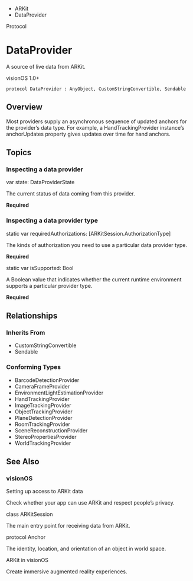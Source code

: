 

- ARKit
-  DataProvider 

Protocol

# DataProvider

A source of live data from ARKit.

visionOS 1.0+

``` source
protocol DataProvider : AnyObject, CustomStringConvertible, Sendable
```

## Overview

Most providers supply an asynchronous sequence of updated anchors for the provider’s data type. For example, a HandTrackingProvider instance’s anchorUpdates property gives updates over time for hand anchors.

## Topics

### Inspecting a data provider

var state: DataProviderState

The current status of data coming from this provider.

**Required**

### Inspecting a data provider type

static var requiredAuthorizations: [ARKitSession.AuthorizationType]

The kinds of authorization you need to use a particular data provider type.

**Required**

static var isSupported: Bool

A Boolean value that indicates whether the current runtime environment supports a particular provider type.

**Required**

## Relationships

### Inherits From

- CustomStringConvertible
- Sendable

### Conforming Types

- BarcodeDetectionProvider
- CameraFrameProvider
- EnvironmentLightEstimationProvider
- HandTrackingProvider
- ImageTrackingProvider
- ObjectTrackingProvider
- PlaneDetectionProvider
- RoomTrackingProvider
- SceneReconstructionProvider
- StereoPropertiesProvider
- WorldTrackingProvider

## See Also

### visionOS

Setting up access to ARKit data

Check whether your app can use ARKit and respect people’s privacy.

class ARKitSession

The main entry point for receiving data from ARKit.

protocol Anchor

The identity, location, and orientation of an object in world space.

ARKit in visionOS

Create immersive augmented reality experiences.

